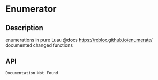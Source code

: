 # Enumerator

## Description

enumerations in pure Luau @docs https://roblox.github.io/enumerate/ documented changed functions

## API

    Documentation Not Found
